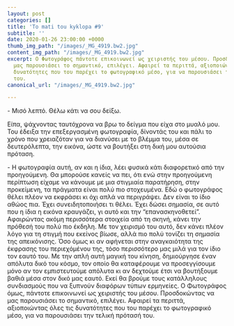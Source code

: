 ```yaml
---
layout: post
categories: []
title: 'To mati tou kyklopa #9'
subtitle: ''
date: 2020-01-26 23:00:00 +0000
thumb_img_path: "/images/_MG_4919.bw2.jpg"
content_img_path: "/images/_MG_4919.bw2.jpg"
excerpt: Ο Φωτογράφος πάντοτε επικοινωνεί ως χειριστής του μέσου. Προσδοκώντας να
  μας παρουσιάσει το σημαντικό, επιλέγει. Αφαιρεί τα περιττά, αξιοποιώντας όλες τις
  δυνατότητες που του παρέχει το φωτογραφικό μέσο, για να παρουσιάσει την τελική πρότασή
  του.
canonical_url: "/images/_MG_4919.bw2.jpg"

---
```

\- Μισό λεπτό. Θέλω κάτι να σου δείξω.

Είπα, ψάχνοντας ταυτόχρονα να βρω το δείγμα που είχα στο μυαλό μου. Του έδειξα την επεξεργασμένη φωτογραφία, δίνοντάς του και πάλι το χρόνο που χρειαζόταν για να διανύσει με το βλέμμα του, μέσα σε δευτερόλεπτα, την εικόνα, ώστε να βουτήξει στη δική μου αυτούσια πρόταση.

\- Η φωτογραφία αυτή, αν και η ίδια, λέει φυσικά κάτι διαφορετικό από την προηγούμενη. Θα μπορούσε κανείς να πει, ότι ενώ στην προηγούμενη περίπτωση είχαμε να κάνουμε με μια στιγμιαία παρατήρηση, στην προκείμενη, τα πράγματα είναι πολύ πιο στοχευμένα. Εδώ ο φωτογράφος θέλει πλέον να εκφράσει κι όχι απλά να περιγράψει. Δεν είναι το ίδιο αθώος πια. Έχει συνειδητοποιήσει τι θέλει. Έχει δώσει σημασία, σε αυτό που η ίδια η εικόνα κραυγάζει, γι αυτό και την “επανασκηνοθετεί”. Αφαιρώντας ακόμη περισσότερα στοιχεία από τη σκηνή, κάνει την πρόθεσή του πολύ πιο έκδηλη. Με τον χειρισμό του αυτό, δεν κάνει πλέον λόγο για τη στιγμή που εκείνος βίωσε, αλλά πιο πολύ τονίζει τη σημασία της απεικόνισης. Όσο όμως κι αν αφήνεται στην αναγκαιότητα της έκφρασης του περιεχόμένου της, τόσο περισσότερο μας μιλά για τον ίδιο τον εαυτό του. Με την απλή αυτή μαγική του κίνηση, δημιούργησε έναν απόλυτα δικό του κόσμο, τον οποίο θα καταφέρουμε να προσεγγίσουμε μόνο αν τον εμπιστευτούμε απόλυτα κι αν δεχτούμε έτσι να βουτήξουμε βαθιά μέσα στον δικό μας εαυτό. Εκεί θα βρούμε τους κατάλληλους συνδιασμούς που να ξυπνούν διαφόρων τύπων ερμηνείες. Ο Φωτογράφος όμως, πάντοτε επικοινωνεί ως χειριστής του μέσου. Προσδοκώντας να μας παρουσιάσει το σημαντικό, επιλέγει. Αφαιρεί τα περιττά, αξιοποιώντας όλες τις δυνατότητες που του παρέχει το φωτογραφικό μέσο, για να παρουσιάσει την τελική πρότασή του.